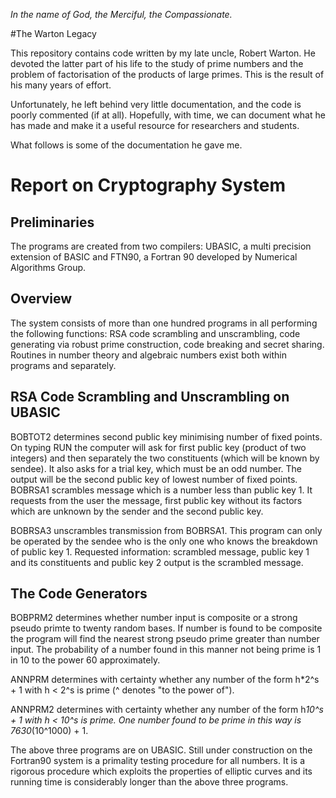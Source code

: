 *In the name of God, the Merciful, the Compassionate.*

#The Warton Legacy

This repository contains code written by my late uncle, Robert Warton. He devoted the latter part of his life to the study of prime numbers and the problem of factorisation of the products of large primes. This is the result of his many years of effort.

Unfortunately, he left behind very little documentation, and the code is poorly commented (if at all). Hopefully, with time, we can document what he has made and make it a useful resource for researchers and students.

What follows is some of the documentation he gave me.

# Report on Cryptography System

## Preliminaries

The programs are created from two compilers: UBASIC, a multi precision extension of BASIC and FTN90, a Fortran 90 developed by Numerical Algorithms Group.

## Overview

The system consists of more than one hundred programs in all performing the following functions: RSA code scrambling and unscrambling, code generating via robust prime construction, code breaking and secret sharing. Routines in number theory and algebraic numbers exist both within programs and separately.

## RSA Code Scrambling and Unscrambling on UBASIC

BOBTOT2 determines second public key minimising number of fixed points. On typing RUN the computer will ask for first public key (product of two integers) and then separately the two constituents (which will be known by sendee). It also asks for a trial key, which must be an odd number. The output will be the second public key of lowest number of fixed points. BOBRSA1 scrambles message which is a number less than public key 1. It requests from the user the message, first public key without its factors which are unknown by the sender and the second public key.

BOBRSA3 unscrambles transmission from BOBRSA1. This program can only be operated by the sendee who is the only one who knows the breakdown of public key 1. Requested information: scrambled message, public key 1 and its constituents and public key 2 output is the scrambled message.

## The Code Generators

BOBPRM2 determines whether number input is composite or a strong pseudo primte to twenty random bases. If number is found to be composite the program will find the nearest strong pseudo prime greater than number input. The probability of a number found in this manner not being prime is 1 in 10 to the power 60 approximately.

ANNPRM determines with certainty whether any number of the form h*2^s + 1 with h < 2^s is prime (^ denotes "to the power of").

ANNPRM2 determines with certainty whether any number of the form h*10^s + 1 with h < 10^s is prime. One number found to be prime in this way is 7630*(10^1000) + 1.

The above three programs are on UBASIC. Still under construction on the Fortran90 system is a primality testing procedure for all numbers. It is a rigorous procedure which exploits the properties of elliptic curves and its running time is considerably longer than the above three programs.


